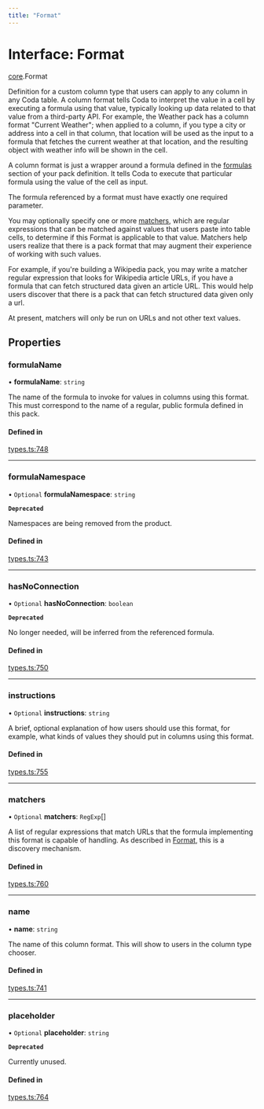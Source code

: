 ```yaml
---
title: "Format"
---
```

# Interface: Format

[core](../modules/core.md).Format

Definition for a custom column type that users can apply to any column in any Coda table.
A column format tells Coda to interpret the value in a cell by executing a formula
using that value, typically looking up data related to that value from a third-party API.
For example, the Weather pack has a column format "Current Weather"; when applied to a column,
if you type a city or address into a cell in that column, that location will be used as the input
to a formula that fetches the current weather at that location, and the resulting object with
weather info will be shown in the cell.

A column format is just a wrapper around a formula defined in the [formulas](core.PackVersionDefinition.md#formulas) section
of your pack definition. It tells Coda to execute that particular formula using the value
of the cell as input.

The formula referenced by a format must have exactly one required parameter.

You may optionally specify one or more [matchers](core.Format.md#matchers), which are regular expressions
that can be matched against values that users paste into table cells, to determine if
this Format is applicable to that value. Matchers help users realize that there is a pack
format that may augment their experience of working with such values.

For example, if you're building a Wikipedia pack, you may write a matcher regular expression
that looks for Wikipedia article URLs, if you have a formula that can fetch structured data
given an article URL. This would help users discover that there is a pack that can fetch
structured data given only a url.

At present, matchers will only be run on URLs and not other text values.

## Properties

### formulaName

• **formulaName**: `string`

The name of the formula to invoke for values in columns using this format.
This must correspond to the name of a regular, public formula defined in this pack.

#### Defined in

[types.ts:748](https://github.com/coda/packs-sdk/blob/main/types.ts#L748)

___

### formulaNamespace

• `Optional` **formulaNamespace**: `string`

**`Deprecated`**

Namespaces are being removed from the product.

#### Defined in

[types.ts:743](https://github.com/coda/packs-sdk/blob/main/types.ts#L743)

___

### hasNoConnection

• `Optional` **hasNoConnection**: `boolean`

**`Deprecated`**

No longer needed, will be inferred from the referenced formula.

#### Defined in

[types.ts:750](https://github.com/coda/packs-sdk/blob/main/types.ts#L750)

___

### instructions

• `Optional` **instructions**: `string`

A brief, optional explanation of how users should use this format, for example, what kinds
of values they should put in columns using this format.

#### Defined in

[types.ts:755](https://github.com/coda/packs-sdk/blob/main/types.ts#L755)

___

### matchers

• `Optional` **matchers**: `RegExp`[]

A list of regular expressions that match URLs that the formula implementing this format
is capable of handling. As described in [Format](core.Format.md), this is a discovery mechanism.

#### Defined in

[types.ts:760](https://github.com/coda/packs-sdk/blob/main/types.ts#L760)

___

### name

• **name**: `string`

The name of this column format. This will show to users in the column type chooser.

#### Defined in

[types.ts:741](https://github.com/coda/packs-sdk/blob/main/types.ts#L741)

___

### placeholder

• `Optional` **placeholder**: `string`

**`Deprecated`**

Currently unused.

#### Defined in

[types.ts:764](https://github.com/coda/packs-sdk/blob/main/types.ts#L764)
